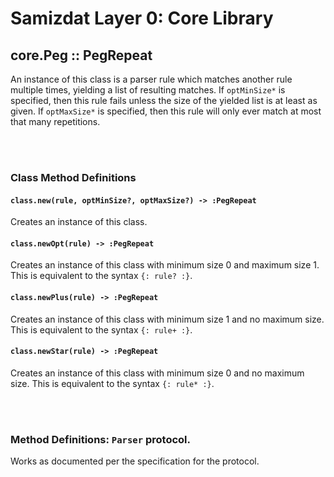 Samizdat Layer 0: Core Library
==============================

core.Peg :: PegRepeat
---------------------

An instance of this class is a parser rule which matches another rule
multiple times, yielding a list of resulting matches. If `optMinSize*` is
specified, then this rule fails unless the size of the yielded list is at
least as given. If `optMaxSize*` is specified, then this rule will only ever
match at most that many repetitions.


<br><br>
### Class Method Definitions

#### `class.new(rule, optMinSize?, optMaxSize?) -> :PegRepeat`

Creates an instance of this class.

#### `class.newOpt(rule) -> :PegRepeat`

Creates an instance of this class with minimum size 0 and maximum size 1.
This is equivalent to the syntax `{: rule? :}`.

#### `class.newPlus(rule) -> :PegRepeat`

Creates an instance of this class with minimum size 1 and no maximum size.
This is equivalent to the syntax `{: rule+ :}`.

#### `class.newStar(rule) -> :PegRepeat`

Creates an instance of this class with minimum size 0 and no maximum size.
This is equivalent to the syntax `{: rule* :}`.

<br><br>
### Method Definitions: `Parser` protocol.

Works as documented per the specification for the protocol.

